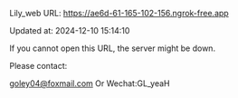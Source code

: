 Lily_web URL: https://ae6d-61-165-102-156.ngrok-free.app

Updated at: 2024-12-10 15:14:10

If you cannot open this URL, the server might be down.

Please contact: 

goley04@foxmail.com Or Wechat:GL_yeaH